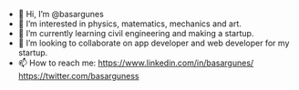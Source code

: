 - 👋 Hi, I’m @basargunes
- 👀 I’m interested in physics, matematics, mechanics and art.
- 🌱 I’m currently learning civil engineering and making a startup.
- 💞️ I’m looking to collaborate on app developer and web developer for my startup.
- 📫 How to reach me:
                      https://www.linkedin.com/in/basargunes/
                      https://twitter.com/basarguness

<!---
basargunes/basargunes is a ✨ special ✨ repository because its `README.md` (this file) appears on your GitHub profile.
You can click the Preview link to take a look at your changes.
--->
